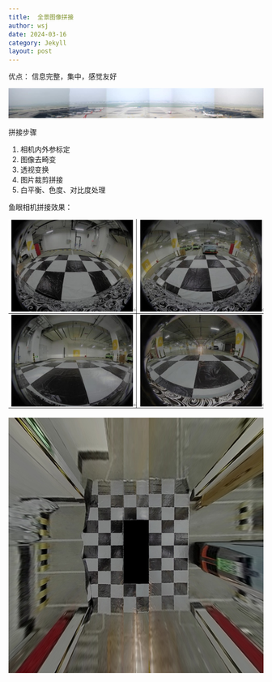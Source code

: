 ```yaml
---
title:  全景图像拼接 
author: wsj 
date: 2024-03-16
category: Jekyll
layout: post
---
```



优点：
信息完整，集中，感觉友好

![My helpful screenshot](/assets/screenshot.jpg)


拼接步骤
1. 相机内外参标定
2. 图像去畸变
3. 透视变换
4. 图片裁剪拼接
5. 白平衡、色度、对比度处理

鱼眼相机拼接效果：


![鱼眼相机拼接效果图1](/assets/鱼眼相机拼接效果.png)

![鱼眼相机拼接效果图2](/assets/鱼眼相机拼接效果2.png)

[1]: http://ai.hihzs.com:4002

